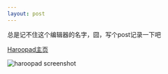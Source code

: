 ```yaml
---
layout: post
---
```

总是记不住这个编辑器的名字，囧，写个post记录一下吧

[Haroopad主页](http://pad.haroopress.com/)

<img src="{{ site.url }}/images/posts/2014-10-06/haroopad-screenshot.png" alt="haroopad screenshot"/>